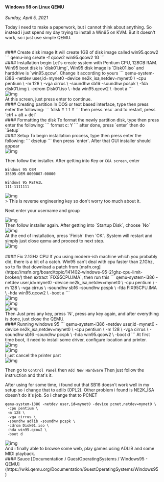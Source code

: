 #### Windows 98 on Linux QEMU
_Sunday, April 5, 2021_

Today i need to make a paperwork, but i cannot think about anything. So instead i just 
spend my day trying to install a Win95 on KVM. But it doesn't work, so i just use simple 
QEMU.

<br>
#### Create disk image
It will create 1GB of disk image called win95.qcow2
```
qemu-img create -f qcow2 win95.qcow2 1G
```

<br>
#### Installation begin
Let's create system with Pentium CPU, 128GB RAM. Win95 boot disk is `disk01.img`, 
Win95 disk image is `Disk01.iso` and harddrive is `win95.qcow`. Change it according to yours
```
qemu-system-i386 -netdev user,id=mynet0 -device ne2k_isa,netdev=mynet0 \
 -cpu pentium \
 -m 128 \
 -vga cirrus \
 -soundhw sb16 -soundhw pcspk \
 -fda disk01.img \
 -cdrom Disk01.iso \
 -hda win95.qcow2 \
 -boot a 
```
<div class="row">
	<div class="col-sm-3"></div>
	<div class="col-sm-6">
		<div class="img-thumbnail">
			<img class="img-fluid" loading="lazy" src="./posts/2021-04-05-windows-95-on-linux-qemu/1.png" alt="img">
		</div>
	</div>
	<div class="col-sm-3"></div>
</div>
At this screen, just press enter to continue.

<br>
#### Creating partition
In DOS or text based interface, type then press enter the following:
```
fdisk
Y
1
1
Y
```
then press `esc` and to restart, press `ctrl + alt + del` 

<br>
#### Formatting the disk
To format the newly partition disk, type then press enter the following:
```
format c:
Y
```
after done, press `enter` then do `Setup`

<br>
#### Setup
To begin installation process, type then press enter the following:
```
d:setup
```
then press `enter`. After that GUI installer should appear

<div class="row">
	<div class="col-sm-3"></div>
	<div class="col-sm-6">
		<div class="img-thumbnail">
			<img class="img-fluid" loading="lazy" src="./posts/2021-04-05-windows-95-on-linux-qemu/2.png" alt="img">
		</div>
	</div>
	<div class="col-sm-3"></div>
</div>

Then follow the installer. After getting into Key or `COA screen`, enter
```
Windows 95 OEM
35595-OEM-0000007-00000

Windows 95 RETAIL
111-1111111
```

<div class="row">
	<div class="col-sm-3"></div>
	<div class="col-sm-6">
		<div class="img-thumbnail">
			<img class="img-fluid" loading="lazy" src="./posts/2021-04-05-windows-95-on-linux-qemu/3.png" alt="img">
		</div>
	</div>
	<div class="col-sm-3"></div>
</div>
> This is reverse engineering key so don't worry too much about it. 

Next enter your username and group

<div class="row">
	<div class="col-sm-3"></div>
	<div class="col-sm-6">
		<div class="img-thumbnail">
			<img class="img-fluid" loading="lazy" src="./posts/2021-04-05-windows-95-on-linux-qemu/4.png" alt="img">
		</div>
	</div>
	<div class="col-sm-3"></div>
</div>
Then follow installer again. After getting into `Startup Disk`, choose `No`

<div class="row">
	<div class="col-sm-3"></div>
	<div class="col-sm-6">
		<div class="img-thumbnail">
			<img class="img-fluid" loading="lazy" src="./posts/2021-04-05-windows-95-on-linux-qemu/5.png" alt="img">
		</div>
	</div>
	<div class="col-sm-3"></div>
</div>
At the end of installation, press `Finish` then `OK`. System will restart 
and simply just close qemu and proceed to next step.
<div class="row">
	<div class="col-sm-3"></div>
	<div class="col-sm-6">
		<div class="img-thumbnail">
			<img class="img-fluid" loading="lazy" src="./posts/2021-04-05-windows-95-on-linux-qemu/6.png" alt="img">
		</div>
	</div>
	<div class="col-sm-3"></div>
</div>

<br>
#### Fix 2.1GHz CPU
If you using modern-ish machine which you probably did, there is a bit of a catch. Win95 can't 
deal with cpu faster than 2.1Ghz, so to fix that download a patch from
[msfn.org](https://msfn.org/board/topic/141402-windows-95-21ghz-cpu-limit-broken/)
then extract `FIX95CPU.IMA`, then run this
```
qemu-system-i386 -netdev user,id=mynet0 -device ne2k_isa,netdev=mynet0 \
 -cpu pentium \
 -m 128 \
 -vga cirrus \
 -soundhw sb16 -soundhw pcspk \
 -fda FIX95CPU.IMA \
 -hda win95.qcow2 \
 -boot a 
```
<div class="row">
	<div class="col-sm-3"></div>
	<div class="col-sm-6">
		<div class="img-thumbnail">
			<img class="img-fluid" loading="lazy" src="./posts/2021-04-05-windows-95-on-linux-qemu/7.png" alt="img">
		</div>
	</div>
	<div class="col-sm-3"></div>
</div>
<div class="row">
	<div class="col-sm-3"></div>
	<div class="col-sm-6">
		<div class="img-thumbnail">
			<img class="img-fluid" loading="lazy" src="./posts/2021-04-05-windows-95-on-linux-qemu/8.png" alt="img">
		</div>
	</div>
	<div class="col-sm-3"></div>
</div>
<div class="row">
	<div class="col-sm-3"></div>
	<div class="col-sm-6">
		<div class="img-thumbnail">
			<img class="img-fluid" loading="lazy" src="./posts/2021-04-05-windows-95-on-linux-qemu/9.png" alt="img">
		</div>
	</div>
	<div class="col-sm-3"></div>
</div>
Then Just pres any key, press `N`, press any key again, and after everything is done, 
just close the QEMU.

<br>
#### Running windows 95
```
qemu-system-i386 -netdev user,id=mynet0 -device ne2k_isa,netdev=mynet0 \
 -cpu pentium \
 -m 128 \
 -vga cirrus \
 -soundhw sb16 -soundhw pcspk \
 -hda win95.qcow2 \
 -boot d
```
At first time boot, it need to install some driver, configure location and printer.
<div class="row">
	<div class="col-sm-3"></div>
	<div class="col-sm-6">
		<div class="img-thumbnail">
			<img class="img-fluid" loading="lazy" src="./posts/2021-04-05-windows-95-on-linux-qemu/10.png" alt="img">
		</div>
	</div>
	<div class="col-sm-3"></div>
</div>
<div class="row">
	<div class="col-sm-3"></div>
	<div class="col-sm-6">
		<div class="img-thumbnail">
			<img class="img-fluid" loading="lazy" src="./posts/2021-04-05-windows-95-on-linux-qemu/11.png" alt="img">
		</div>
	</div>
	<div class="col-sm-3"></div>
</div>
I just cancel the printer part

<div class="row">
	<div class="col-sm-3"></div>
	<div class="col-sm-6">
		<div class="img-thumbnail">
			<img class="img-fluid" loading="lazy" src="./posts/2021-04-05-windows-95-on-linux-qemu/12.png" alt="img">
		</div>
	</div>
	<div class="col-sm-3"></div>
</div>

Then go to `Control Panel` then `Add New Hardware` Then just follow the instruction and that's it.

After using for some time, i found out that SB16 doesn't work well in my setup so i change that 
to adlib (OPL2). Other problem i found is NE2K_ISA doesn't do it's job. So i change that to PCNET
```
qemu-system-i386 -netdev user,id=mynet0 -device pcnet,netdev=mynet0 \
 -cpu pentium \
 -m 128 \
 -vga cirrus \
 -soundhw adlib -soundhw pcspk \
 -cdrom Disk01.iso \
 -hda win95.qcow2 \
 -boot d
```
<div class="row">
	<div class="col-sm-3"></div>
	<div class="col-sm-6">
		<div class="img-thumbnail">
			<img class="img-fluid" loading="lazy" src="./posts/2021-04-05-windows-95-on-linux-qemu/13.png" alt="img">
		</div>
	</div>
	<div class="col-sm-3"></div>
</div>
And i finally able to browse some web, play games using ADLIB and some MIDI playback.

<br>
#### Sauce
[Documentation / GuestOperatingSystems / Windows95 - QEMU](https://wiki.qemu.org/Documentation/GuestOperatingSystems/Windows95)